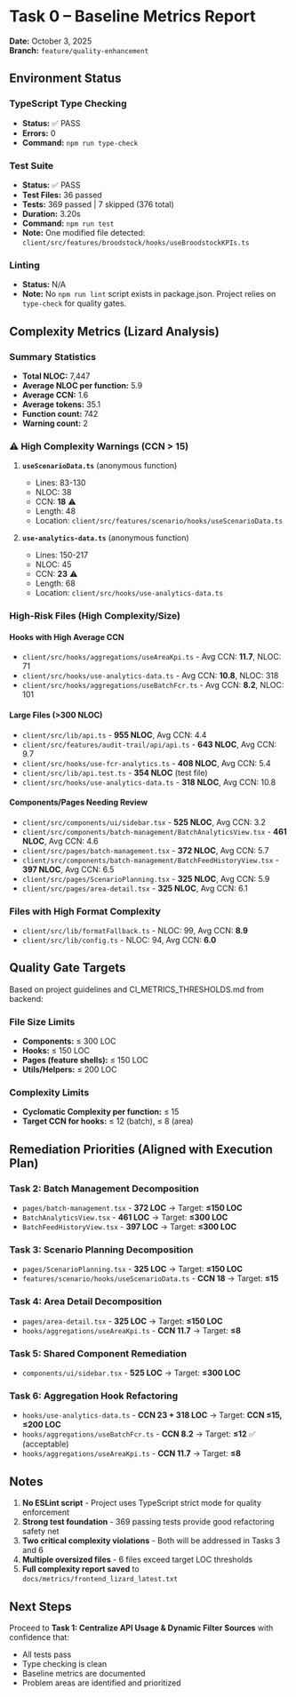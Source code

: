 # Task 0 – Baseline Metrics Report
**Date:** October 3, 2025  
**Branch:** `feature/quality-enhancement`

## Environment Status

### TypeScript Type Checking
- **Status:** ✅ PASS
- **Errors:** 0
- **Command:** `npm run type-check`

### Test Suite
- **Status:** ✅ PASS
- **Test Files:** 36 passed
- **Tests:** 369 passed | 7 skipped (376 total)
- **Duration:** 3.20s
- **Command:** `npm run test`
- **Note:** One modified file detected: `client/src/features/broodstock/hooks/useBroodstockKPIs.ts`

### Linting
- **Status:** N/A
- **Note:** No `npm run lint` script exists in package.json. Project relies on `type-check` for quality gates.

## Complexity Metrics (Lizard Analysis)

### Summary Statistics
- **Total NLOC:** 7,447
- **Average NLOC per function:** 5.9
- **Average CCN:** 1.6
- **Average tokens:** 35.1
- **Function count:** 742
- **Warning count:** 2

### ⚠️ High Complexity Warnings (CCN > 15)
1. **`useScenarioData.ts`** (anonymous function)
   - Lines: 83-130
   - NLOC: 38
   - CCN: **18** ⚠️
   - Length: 48
   - Location: `client/src/features/scenario/hooks/useScenarioData.ts`

2. **`use-analytics-data.ts`** (anonymous function)
   - Lines: 150-217
   - NLOC: 45
   - CCN: **23** ⚠️
   - Length: 68
   - Location: `client/src/hooks/use-analytics-data.ts`

### High-Risk Files (High Complexity/Size)

#### Hooks with High Average CCN
- `client/src/hooks/aggregations/useAreaKpi.ts` - Avg CCN: **11.7**, NLOC: 71
- `client/src/hooks/use-analytics-data.ts` - Avg CCN: **10.8**, NLOC: 318
- `client/src/hooks/aggregations/useBatchFcr.ts` - Avg CCN: **8.2**, NLOC: 101

#### Large Files (>300 NLOC)
- `client/src/lib/api.ts` - **955 NLOC**, Avg CCN: 4.4
- `client/src/features/audit-trail/api/api.ts` - **643 NLOC**, Avg CCN: 9.7
- `client/src/hooks/use-fcr-analytics.ts` - **408 NLOC**, Avg CCN: 5.4
- `client/src/lib/api.test.ts` - **354 NLOC** (test file)
- `client/src/hooks/use-analytics-data.ts` - **318 NLOC**, Avg CCN: 10.8

#### Components/Pages Needing Review
- `client/src/components/ui/sidebar.tsx` - **525 NLOC**, Avg CCN: 3.2
- `client/src/components/batch-management/BatchAnalyticsView.tsx` - **461 NLOC**, Avg CCN: 4.6
- `client/src/pages/batch-management.tsx` - **372 NLOC**, Avg CCN: 5.7
- `client/src/components/batch-management/BatchFeedHistoryView.tsx` - **397 NLOC**, Avg CCN: 6.5
- `client/src/pages/ScenarioPlanning.tsx` - **325 NLOC**, Avg CCN: 5.9
- `client/src/pages/area-detail.tsx` - **325 NLOC**, Avg CCN: 6.1

### Files with High Format Complexity
- `client/src/lib/formatFallback.ts` - NLOC: 99, Avg CCN: **8.9**
- `client/src/lib/config.ts` - NLOC: 94, Avg CCN: **6.0**

## Quality Gate Targets

Based on project guidelines and CI_METRICS_THRESHOLDS.md from backend:

### File Size Limits
- **Components:** ≤ 300 LOC
- **Hooks:** ≤ 150 LOC
- **Pages (feature shells):** ≤ 150 LOC
- **Utils/Helpers:** ≤ 200 LOC

### Complexity Limits
- **Cyclomatic Complexity per function:** ≤ 15
- **Target CCN for hooks:** ≤ 12 (batch), ≤ 8 (area)

## Remediation Priorities (Aligned with Execution Plan)

### Task 2: Batch Management Decomposition
- `pages/batch-management.tsx` - **372 LOC** → Target: **≤150 LOC**
- `BatchAnalyticsView.tsx` - **461 LOC** → Target: **≤300 LOC**
- `BatchFeedHistoryView.tsx` - **397 LOC** → Target: **≤300 LOC**

### Task 3: Scenario Planning Decomposition
- `pages/ScenarioPlanning.tsx` - **325 LOC** → Target: **≤150 LOC**
- `features/scenario/hooks/useScenarioData.ts` - **CCN 18** → Target: **≤15**

### Task 4: Area Detail Decomposition
- `pages/area-detail.tsx` - **325 LOC** → Target: **≤150 LOC**
- `hooks/aggregations/useAreaKpi.ts` - **CCN 11.7** → Target: **≤8**

### Task 5: Shared Component Remediation
- `components/ui/sidebar.tsx` - **525 LOC** → Target: **≤300 LOC**

### Task 6: Aggregation Hook Refactoring
- `hooks/use-analytics-data.ts` - **CCN 23 + 318 LOC** → Target: **CCN ≤15, ≤200 LOC**
- `hooks/aggregations/useBatchFcr.ts` - **CCN 8.2** → Target: **≤12** ✅ (acceptable)
- `hooks/aggregations/useAreaKpi.ts` - **CCN 11.7** → Target: **≤8**

## Notes

1. **No ESLint script** - Project uses TypeScript strict mode for quality enforcement
2. **Strong test foundation** - 369 passing tests provide good refactoring safety net
3. **Two critical complexity violations** - Both will be addressed in Tasks 3 and 6
4. **Multiple oversized files** - 6 files exceed target LOC thresholds
5. **Full complexity report saved** to `docs/metrics/frontend_lizard_latest.txt`

## Next Steps

Proceed to **Task 1: Centralize API Usage & Dynamic Filter Sources** with confidence that:
- All tests pass
- Type checking is clean
- Baseline metrics are documented
- Problem areas are identified and prioritized

